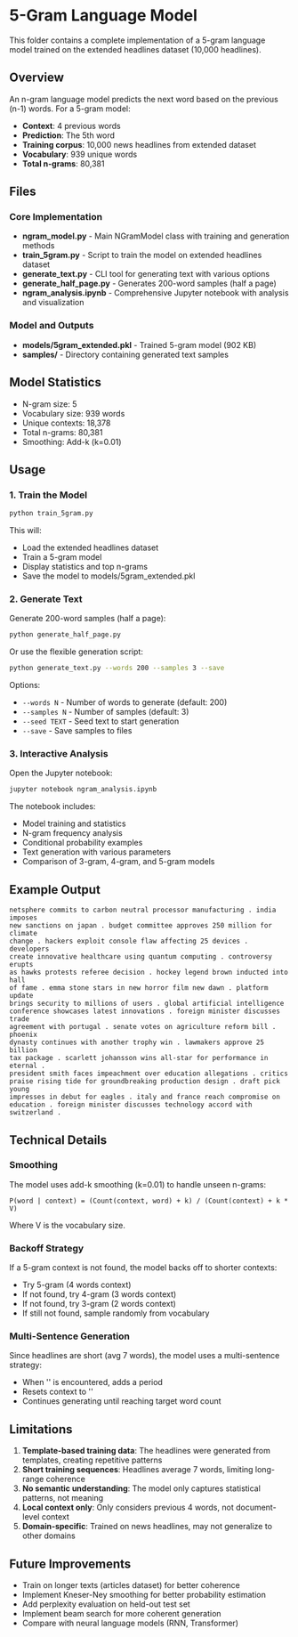 # 5-Gram Language Model

This folder contains a complete implementation of a 5-gram language model trained on the extended headlines dataset (10,000 headlines).

## Overview

An n-gram language model predicts the next word based on the previous (n-1) words. For a 5-gram model:
- **Context**: 4 previous words
- **Prediction**: The 5th word
- **Training corpus**: 10,000 news headlines from extended dataset
- **Vocabulary**: 939 unique words
- **Total n-grams**: 80,381

## Files

### Core Implementation
- **ngram_model.py** - Main NGramModel class with training and generation methods
- **train_5gram.py** - Script to train the model on extended headlines dataset
- **generate_text.py** - CLI tool for generating text with various options
- **generate_half_page.py** - Generates 200-word samples (half a page)
- **ngram_analysis.ipynb** - Comprehensive Jupyter notebook with analysis and visualization

### Model and Outputs
- **models/5gram_extended.pkl** - Trained 5-gram model (902 KB)
- **samples/** - Directory containing generated text samples

## Model Statistics

- N-gram size: 5
- Vocabulary size: 939 words
- Unique contexts: 18,378
- Total n-grams: 80,381
- Smoothing: Add-k (k=0.01)

## Usage

### 1. Train the Model

```bash
python train_5gram.py
```

This will:
- Load the extended headlines dataset
- Train a 5-gram model
- Display statistics and top n-grams
- Save the model to models/5gram_extended.pkl

### 2. Generate Text

Generate 200-word samples (half a page):
```bash
python generate_half_page.py
```

Or use the flexible generation script:
```bash
python generate_text.py --words 200 --samples 3 --save
```

Options:
- `--words N` - Number of words to generate (default: 200)
- `--samples N` - Number of samples (default: 3)
- `--seed TEXT` - Seed text to start generation
- `--save` - Save samples to files

### 3. Interactive Analysis

Open the Jupyter notebook:
```bash
jupyter notebook ngram_analysis.ipynb
```

The notebook includes:
- Model training and statistics
- N-gram frequency analysis
- Conditional probability examples
- Text generation with various parameters
- Comparison of 3-gram, 4-gram, and 5-gram models

## Example Output

```
netsphere commits to carbon neutral processor manufacturing . india imposes
new sanctions on japan . budget committee approves 250 million for climate
change . hackers exploit console flaw affecting 25 devices . developers
create innovative healthcare using quantum computing . controversy erupts
as hawks protests referee decision . hockey legend brown inducted into hall
of fame . emma stone stars in new horror film new dawn . platform update
brings security to millions of users . global artificial intelligence
conference showcases latest innovations . foreign minister discusses trade
agreement with portugal . senate votes on agriculture reform bill . phoenix
dynasty continues with another trophy win . lawmakers approve 25 billion
tax package . scarlett johansson wins all-star for performance in eternal .
president smith faces impeachment over education allegations . critics
praise rising tide for groundbreaking production design . draft pick young
impresses in debut for eagles . italy and france reach compromise on
education . foreign minister discusses technology accord with switzerland .
```

## Technical Details

### Smoothing
The model uses add-k smoothing (k=0.01) to handle unseen n-grams:

```
P(word | context) = (Count(context, word) + k) / (Count(context) + k * V)
```

Where V is the vocabulary size.

### Backoff Strategy
If a 5-gram context is not found, the model backs off to shorter contexts:
- Try 5-gram (4 words context)
- If not found, try 4-gram (3 words context)
- If not found, try 3-gram (2 words context)
- If still not found, sample randomly from vocabulary

### Multi-Sentence Generation
Since headlines are short (avg 7 words), the model uses a multi-sentence strategy:
- When '<END>' is encountered, adds a period
- Resets context to '<START>'
- Continues generating until reaching target word count

## Limitations

1. **Template-based training data**: The headlines were generated from templates, creating repetitive patterns
2. **Short training sequences**: Headlines average 7 words, limiting long-range coherence
3. **No semantic understanding**: The model only captures statistical patterns, not meaning
4. **Local context only**: Only considers previous 4 words, not document-level context
5. **Domain-specific**: Trained on news headlines, may not generalize to other domains

## Future Improvements

- Train on longer texts (articles dataset) for better coherence
- Implement Kneser-Ney smoothing for better probability estimation
- Add perplexity evaluation on held-out test set
- Implement beam search for more coherent generation
- Compare with neural language models (RNN, Transformer)
